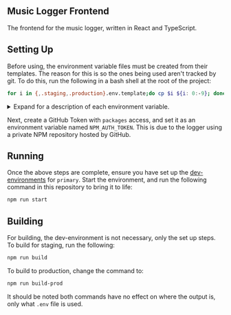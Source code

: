 ## Music Logger Frontend

The frontend for the music logger, written in React and TypeScript.

## Setting Up

Before using, the environment variable files must be created from their templates. The reason for this is so the ones being used aren't tracked by git. To do this, run the following in a bash shell at the root of the project:

```bash
for i in {,.staging,.production}.env.template;do cp $i ${i: 0:-9}; done
```

<details>
<summary>Expand for a description of each environment variable.</summary></br>

```
REACT_APP_API_URL - The base backend API URL, e.g. http://localhost:3000
REACT_APP_WEBSOCKET_URL - The full track streaming websocket URL, e.g. ws://localhost:5000/api/tracks/stream
REACT_APP_TRACKS_PER_PAGE - The amount of tracks to fetch per request
```
</details>

Next, create a GitHub Token with `packages` access, and set it as an environment variable named `NPM_AUTH_TOKEN`. This is due to the logger using a private NPM repository hosted by GitHub.


## Running

Once the above steps are complete, ensure you have set up the [dev-environments](https://github.com/WITR-Radio/dev-environments/tree/master/primary) for `primary`. Start the environment, and run the following command in this repository to bring it to life:

```bash
npm run start
```

## Building

For building, the dev-environment is not necessary, only the set up steps. To build for staging, run the following:

```bash
npm run build
```

To build to production, change the command to:

```bash
npm run build-prod
```

It should be noted both commands have no effect on where the output is, only what `.env` file is used.
